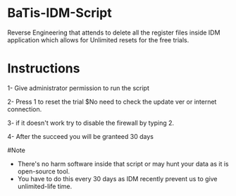 # BaTis-IDM-Script
Reverse Engineering that attends to delete all the register files inside IDM application which allows for Unlimited resets for the free trials.

# Instructions
1- Give administrator permission to run the script  

2- Press 1 to reset the trial $No need to check the update ver or internet connection.  

3- if it doesn't work try to disable the firewall by typing 2.  

4- After the succeed you will be granteed 30 days  

#Note
- There's no harm software inside that script or may hunt your data as it is open-source tool.
- You have to do this every 30 days as IDM recently prevent us to give unlimited-life time.
